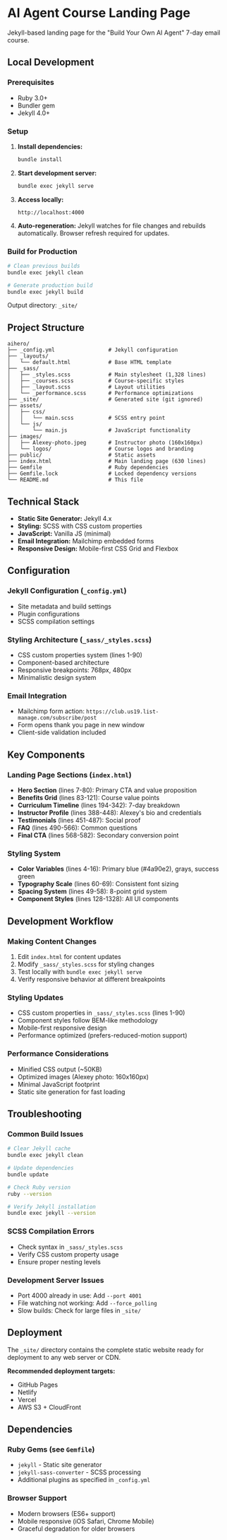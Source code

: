 # AI Agent Course Landing Page

Jekyll-based landing page for the "Build Your Own AI Agent" 7-day email course.

## Local Development

### Prerequisites

- Ruby 3.0+ 
- Bundler gem
- Jekyll 4.0+

### Setup

1. **Install dependencies:**
   ```bash
   bundle install
   ```

2. **Start development server:**
   ```bash
   bundle exec jekyll serve
   ```
   
3. **Access locally:**
   ```
   http://localhost:4000
   ```

4. **Auto-regeneration:**
   Jekyll watches for file changes and rebuilds automatically. Browser refresh required for updates.

### Build for Production

```bash
# Clean previous builds
bundle exec jekyll clean

# Generate production build
bundle exec jekyll build
```

Output directory: `_site/`

## Project Structure

```
aihero/
├── _config.yml                 # Jekyll configuration
├── _layouts/
│   └── default.html            # Base HTML template
├── _sass/
│   ├── _styles.scss            # Main stylesheet (1,328 lines)
│   ├── _courses.scss           # Course-specific styles
│   ├── _layout.scss            # Layout utilities
│   └── _performance.scss       # Performance optimizations
├── _site/                      # Generated site (git ignored)
├── assets/
│   ├── css/
│   │   └── main.scss           # SCSS entry point
│   └── js/
│       └── main.js             # JavaScript functionality
├── images/
│   ├── Alexey-photo.jpeg       # Instructor photo (160x160px)
│   └── logos/                  # Course logos and branding
├── public/                     # Static assets
├── index.html                  # Main landing page (630 lines)
├── Gemfile                     # Ruby dependencies
├── Gemfile.lock                # Locked dependency versions
└── README.md                   # This file
```

## Technical Stack

- **Static Site Generator:** Jekyll 4.x
- **Styling:** SCSS with CSS custom properties
- **JavaScript:** Vanilla JS (minimal)
- **Email Integration:** Mailchimp embedded forms
- **Responsive Design:** Mobile-first CSS Grid and Flexbox

## Configuration

### Jekyll Configuration (`_config.yml`)
- Site metadata and build settings
- Plugin configurations
- SCSS compilation settings

### Styling Architecture (`_sass/_styles.scss`)
- CSS custom properties system (lines 1-90)
- Component-based architecture
- Responsive breakpoints: 768px, 480px
- Minimalistic design system

### Email Integration
- Mailchimp form action: `https://club.us19.list-manage.com/subscribe/post`
- Form opens thank you page in new window
- Client-side validation included

## Key Components

### Landing Page Sections (`index.html`)
- **Hero Section** (lines 7-80): Primary CTA and value proposition
- **Benefits Grid** (lines 83-121): Course value points
- **Curriculum Timeline** (lines 194-342): 7-day breakdown
- **Instructor Profile** (lines 388-448): Alexey's bio and credentials
- **Testimonials** (lines 451-487): Social proof
- **FAQ** (lines 490-566): Common questions
- **Final CTA** (lines 568-582): Secondary conversion point

### Styling System
- **Color Variables** (lines 4-16): Primary blue (#4a90e2), grays, success green
- **Typography Scale** (lines 60-69): Consistent font sizing
- **Spacing System** (lines 49-58): 8-point grid system
- **Component Styles** (lines 128-1328): All UI components

## Development Workflow

### Making Content Changes
1. Edit `index.html` for content updates
2. Modify `_sass/_styles.scss` for styling changes  
3. Test locally with `bundle exec jekyll serve`
4. Verify responsive behavior at different breakpoints

### Styling Updates
- CSS custom properties in `_sass/_styles.scss` (lines 1-90)
- Component styles follow BEM-like methodology
- Mobile-first responsive design
- Performance optimized (prefers-reduced-motion support)

### Performance Considerations
- Minified CSS output (~50KB)
- Optimized images (Alexey photo: 160x160px)
- Minimal JavaScript footprint
- Static site generation for fast loading

## Troubleshooting

### Common Build Issues
```bash
# Clear Jekyll cache
bundle exec jekyll clean

# Update dependencies
bundle update

# Check Ruby version
ruby --version

# Verify Jekyll installation
bundle exec jekyll --version
```

### SCSS Compilation Errors
- Check syntax in `_sass/_styles.scss`
- Verify CSS custom property usage
- Ensure proper nesting levels

### Development Server Issues
- Port 4000 already in use: Add `--port 4001`
- File watching not working: Add `--force_polling`
- Slow builds: Check for large files in `_site/`

## Deployment

The `_site/` directory contains the complete static website ready for deployment to any web server or CDN.

**Recommended deployment targets:**
- GitHub Pages
- Netlify
- Vercel
- AWS S3 + CloudFront

## Dependencies

### Ruby Gems (see `Gemfile`)
- `jekyll` - Static site generator
- `jekyll-sass-converter` - SCSS processing
- Additional plugins as specified in `_config.yml`

### Browser Support
- Modern browsers (ES6+ support)
- Mobile responsive (iOS Safari, Chrome Mobile)
- Graceful degradation for older browsers
